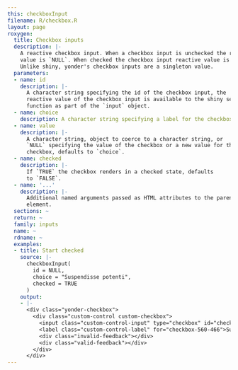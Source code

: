 ```yaml
---
this: checkboxInput
filename: R/checkbox.R
layout: page
roxygen:
  title: Checkbox inputs
  description: |-
    A reactive checkbox input. When a checkbox input is unchecked the reactive
    value is `NULL`. When checked the checkbox input reactive value is `value`.
    Unlike shiny, yonder's checkbox inputs are a singleton value.
  parameters:
  - name: id
    description: |-
      A character string specifying the id of the checkbox input, the
      reactive value of the checkbox input is available to the shiny server
      function as part of the `input` object.
  - name: choice
    description: A character string specifying a label for the checkbox.
  - name: value
    description: |-
      A character string, object to coerce to a character string, or
      `NULL` specifying the value of the checkbox or a new value for the
      checkbox, defaults to `choice`.
  - name: checked
    description: |-
      If `TRUE` the checkbox renders in a checked state, defaults
      to `FALSE`.
  - name: '...'
    description: |-
      Additional named arguments passed as HTML attributes to the parent
      element.
  sections: ~
  return: ~
  family: inputs
  name: ~
  rdname: ~
  examples:
  - title: Start checked
    source: |-
      checkboxInput(
        id = NULL,
        choice = "Suspendisse potenti",
        checked = TRUE
      )
    output:
    - |-
      <div class="yonder-checkbox">
        <div class="custom-control custom-checkbox">
          <input class="custom-control-input" type="checkbox" id="checkbox-560-466" data-value="Suspendisse potenti" checked/>
          <label class="custom-control-label" for="checkbox-560-466">Suspendisse potenti</label>
          <div class="invalid-feedback"></div>
          <div class="valid-feedback"></div>
        </div>
      </div>
---
```

